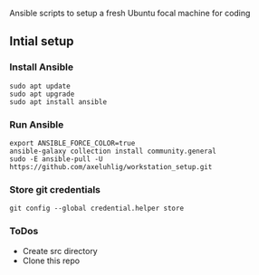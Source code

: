 Ansible scripts to setup a fresh Ubuntu focal machine for coding

## Intial setup

### Install Ansible
```
sudo apt update 
sudo apt upgrade
sudo apt install ansible
```

### Run Ansible
```
export ANSIBLE_FORCE_COLOR=true
ansible-galaxy collection install community.general
sudo -E ansible-pull -U https://github.com/axeluhlig/workstation_setup.git
```

### Store git credentials
```git config --global credential.helper store```

### ToDos
- Create src directory
- Clone this repo
